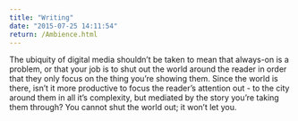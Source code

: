 ```yaml
---
title: "Writing"
date: "2015-07-25 14:11:54"
return: /Ambience.html
---
```


The ubiquity of digital media shouldn’t be taken to mean that always-on
is a problem, or that your job is to shut out the world around the
reader in order that they only focus on the thing you’re showing them.
Since the world is there, isn’t it more productive to focus the reader’s
attention out - to the city around them in all it’s complexity, but
mediated by the story you’re taking them through? You cannot shut the
world out; it won’t let you.
